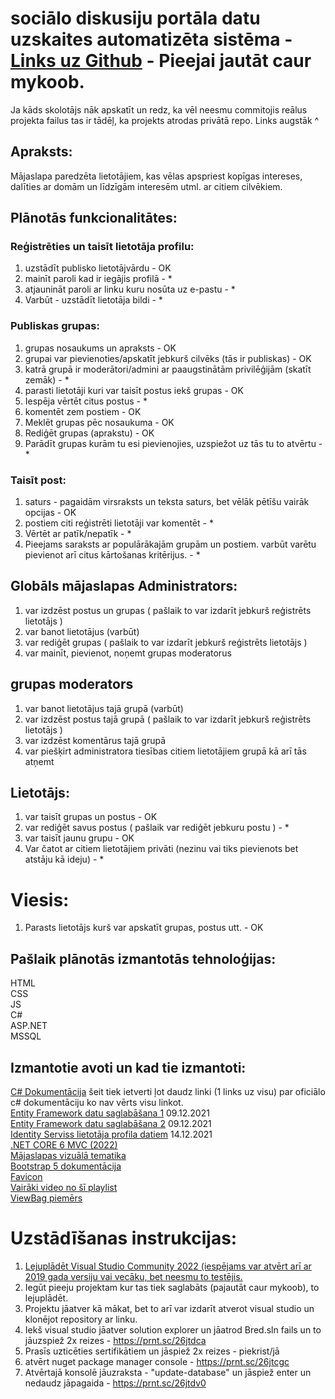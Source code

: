 # sociālo diskusiju portāla datu uzskaites automatizēta sistēma - [Links uz Github](https://github.com/MKBernsons/Breddit) - Pieejai jautāt caur mykoob.

Ja kāds skolotājs nāk apskatīt un redz, ka vēl neesmu commitojis reālus projekta failus tas ir tādēļ, ka projekts atrodas privātā repo. Links augstāk ^

## Apraksts:
Mājaslapa paredzēta lietotājiem, kas vēlas apspriest kopīgas intereses, dalīties ar domām un līdzīgām interesēm utml. ar citiem cilvēkiem.

## Plānotās funkcionalitātes:

### Reģistrēties un taisīt lietotāja profilu:

1. uzstādīt publisko lietotājvārdu - OK
2. mainīt paroli kad ir iegājis profilā - *
3. atjaunināt paroli ar linku kuru nosūta uz e-pastu - *
4. Varbūt - uzstādīt lietotāja bildi - *

### Publiskas grupas:

1. grupas nosaukums un apraksts - OK
2. grupai var pievienoties/apskatīt jebkurš cilvēks (tās ir publiskas) - OK
3. katrā grupā ir moderātori/admini ar paaugstinātām privilēģijām (skatīt zemāk) - *
4. parasti lietotāji kuri var taisīt postus iekš grupas - OK
5. Iespēja vērtēt citus postus - *
7. komentēt zem postiem - OK
8. Meklēt grupas pēc nosaukuma - OK
9. Rediģēt grupas (aprakstu) - OK
10. Parādīt grupas kurām tu esi pievienojies, uzspiežot uz tās tu to atvērtu - *

### Taisīt post:

1. saturs - pagaidām virsraksts un teksta saturs, bet vēlāk pētīšu vairāk opcijas - OK
2. postiem citi reģistrēti lietotāji var komentēt - *
3. Vērtēt ar patīk/nepatīk - *
4. Pieejams saraksts ar populārākajām grupām un postiem. varbūt varētu pievienot arī citus kārtošanas kritērijus. - *

## Globāls mājaslapas Administrators:

1. var izdzēst postus un grupas ( pašlaik to var izdarīt jebkurš reģistrēts lietotājs )
2. var banot lietotājus (varbūt)
3. var rediģēt grupas ( pašlaik to var izdarīt jebkurš reģistrēts lietotājs )
4. var mainīt, pievienot, noņemt grupas moderatorus

## grupas moderators 

1. var banot lietotājus tajā grupā (varbūt) 
2. var izdzēst postus tajā grupā ( pašlaik to var izdarīt jebkurš reģistrēts lietotājs )
3. var izdzēst komentārus tajā grupā
4. var piešķirt administratora tiesības citiem lietotājiem grupā kā arī tās atņemt

## Lietotājs:

1. var taisīt grupas un postus - OK
2. var rediģēt savus postus ( pašlaik var rediģēt jebkuru postu ) - *
3. var taisīt jaunu grupu - OK
4. Var čatot ar citiem lietotājiem privāti (nezinu vai tiks pievienots bet atstāju kā ideju) - *

# Viesis:

1. Parasts lietotājs kurš var apskatīt grupas, postus utt. - OK

## Pašlaik plānotās izmantotās tehnoloģijas:
HTML  
CSS  
JS  
C#  
ASP.NET  
MSSQL  

## Izmantotie avoti un kad tie izmantoti:
[C# Dokumentācija](https://docs.microsoft.com/en-us/dotnet/csharp/) šeit tiek ietverti ļot daudz linki (1 links uz visu) par oficiālo c# dokumentāciju ko nav vērts visu linkot.  
[Entity Framework datu saglabāšana 1](https://www.youtube.com/watch?v=ZX7_12fwQLU) 09.12.2021  
[Entity Framework datu saglabāšana 2](https://www.youtube.com/watch?v=qkJ9keBmQWo) 09.12.2021  
[Identity Serviss lietotāja profila datiem](https://www.youtube.com/watch?v=egITMrwMOPU) 14.12.2021  
[.NET CORE 6 MVC (2022)](https://www.youtube.com/watch?v=hZ1DASYd9rk)  
[Mājaslapas vizuālā tematika](https://bootswatch.com/solar/)  
[Bootstrap 5 dokumentācija](https://getbootstrap.com/)  
[Favicon](https://icons8.com/icons/set/favicon-cat)  
[Vairāki video no šī playlist](https://www.youtube.com/playlist?list=PL6n9fhu94yhVkdrusLaQsfERmL_Jh4XmU)  
[ViewBag piemērs](https://www.tutorialsteacher.com/mvc/viewbag-in-asp.net-mvc)  

# Uzstādīšanas instrukcijas:
  
1. [Lejuplādēt Visual Studio Community 2022 (iespējams var atvērt arī ar 2019 gada versiju vai vecāku, bet neesmu to testējis.](https://visualstudio.microsoft.com/downloads/)
2. Iegūt pieeju projektam kur tas tiek saglabāts (pajautāt caur mykoob), to lejuplādēt.
3. Projektu jāatver kā mākat, bet to arī var izdarīt atverot visual studio un klonējot repository ar linku.
4. Iekš visual studio jāatver solution explorer un jāatrod Bred.sln fails un to jāuzspiež 2x reizes - https://prnt.sc/26jtdca
5. Prasīs uzticēties sertifikātiem un jāspiež 2x reizes - piekrist/jā
6. atvērt nuget package manager console - https://prnt.sc/26jtcgc
7. Atvērtajā konsolē jāuzraksta - "update-database" un jāspiež enter un nedaudz jāpagaida - https://prnt.sc/26jtdv0
